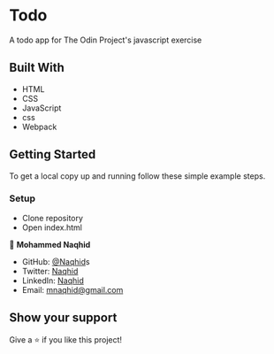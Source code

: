 # Todo

A todo app for The Odin Project's javascript exercise

## Built With

- HTML
- CSS
- JavaScript
- css
- Webpack

## Getting Started

To get a local copy up and running follow these simple example steps.

### Setup

- Clone repository
- Open index.html

👤 **Mohammed Naqhid**

- GitHub: [@Naqhid](https://github.com/Naqhid)s
- Twitter: [Naqhid](https://twitter.com/naqhid)
- LinkedIn: [Naqhid](https://www.linkedin.com/in/mohammed-naqhid-ab3080189/)
- Email: mnaqhid@gmail.com

## Show your support

Give a ⭐️ if you like this project!
